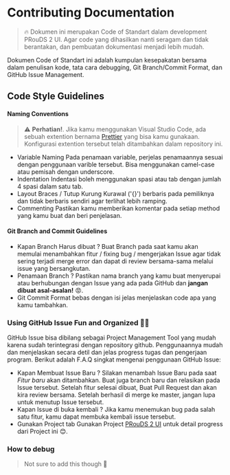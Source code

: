# Contributing Documentation

> 🔥 Dokumen ini merupakan Code of Standart dalam development PRouDS 2 UI. Agar code yang dihasilkan nanti seragam dan tidak berantakan, dan pembuatan dokumentasi menjadi lebih mudah.

Dokumen Code of Standart ini adalah kumpulan kesepakatan bersama dalam penulisan kode, tata cara debugging, Git Branch/Commit Format, dan GitHub Issue Management.

## Code Style Guidelines

#### Naming Conventions

> ⚠ **Perhatian!**. Jika kamu menggunakan Visual Studio Code, ada sebuah extention bernama [Prettier](prettier-link) yang bisa kamu gunakaan. Konfigurasi extention tersebut telah ditambahkan dalam repository ini.

* Variable Naming
    Pada penamaan variable, perjelas penamaannya sesuai dengan penggunaan varible tersebut. Bisa menggunakan camel-case atau pemisah dengan underscore.
* Indentation
    Indentasi boleh menggunakan spasi atau tab dengan jumlah 4 spasi dalam satu tab.
* Layout
    Braces / Tutup Kurung Kurawal ('{}') berbaris pada pemiliknya dan tidak berbaris sendiri agar terlihat lebih ramping.
* Commenting
    Pastikan kamu memberikan komentar pada setiap method yang kamu buat dan beri penjelasan.

#### Git Branch and Commit Guidelines

* Kapan Branch Harus dibuat ?
    Buat Branch pada saat kamu akan memulai menambahkan fitur / fixing bug / mengerjakan Issue agar tidak sering terjadi merge error dan dapat di review bersama-sama melalui issue yang bersangkutan.
* Penamaan Branch ?
    Pastikan nama branch yang kamu buat menyerupai atau berhubungan dengan Issue yang ada pada GitHub dan **jangan dibuat asal-asalan!** 😡.
* Git Commit Format
    bebas dengan isi jelas menjelaskan code apa yang kamu tambahkan.

### Using GitHub Issue Fun and Organized 🐱‍👤

GitHub Issue bisa dibilang sebagai Project Management Tool yang mudah karena sudah terintegrasi dengan repository github. Penggunaannya mudah dan menjelaskan secara detil dan jelas progress tugas dan pengerjaan program. Berikut adalah F.A.Q singkat mengenai penggunaan GitHub Issue:

* Kapan Membuat Issue Baru ?
    Silakan menambah Issue Baru pada saat *Fitur baru* akan ditambahkan. Buat juga branch baru dan relasikan pada Issue tersebut. Setelah fitur selesai dibuat, Buat Pull Request dan akan kira review bersama. Setelah berhasil di merge ke master, jangan lupa untuk menutup Issue tersebut.
* Kapan Issue di buka kembali ?
    Jika kamu menemukan bug pada salah satu fitur, kamu dapat membuka kembali issue tersebut.
* Gunakan Project tab
    Gunakan Project [PRouDS 2 UI](Github-Projects) untuk detail progress dari Project ini 😊.

### How to debug

> Not sure to add this though 🤷‍

[prettier-link]: https://github.com/prettier/prettier-vscode
[Github-Projects]: https://github.com/papang/prouds2ui/projects/1